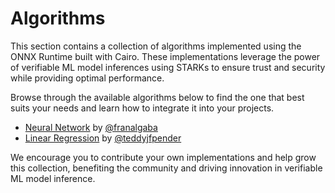 # Algorithms

This section contains a collection of algorithms implemented using the ONNX Runtime built with Cairo. These implementations leverage the power of verifiable ML model inferences using STARKs to ensure trust and security while providing optimal performance.

Browse through the available algorithms below to find the one that best suits your needs and learn how to integrate it into your projects.

- [Neural Network](https://github.com/franalgaba/neural-network-cairo) by [@franalgaba](https://github.com/franalgaba)
- [Linear Regression](https://github.com/teddyjfpender/cairo-linear-regression) by [@teddyjfpender](https://github.com/teddyjfpender)

We encourage you to contribute your own implementations and help grow this collection, benefiting the community and driving innovation in verifiable ML model inference.
